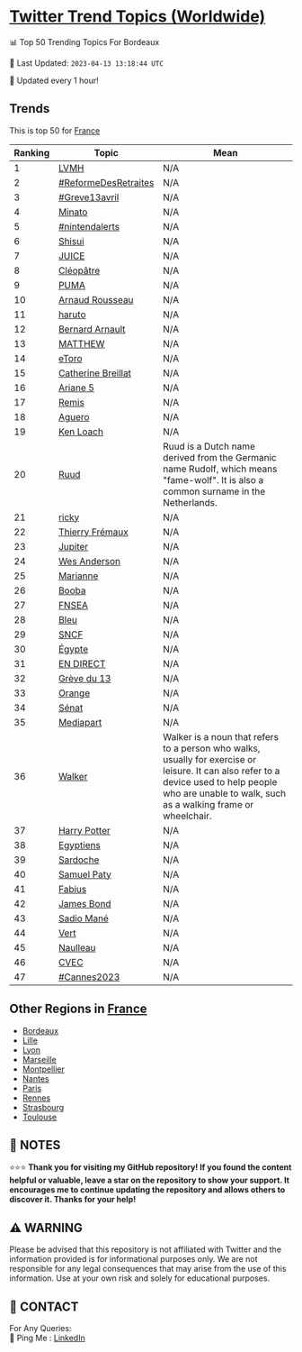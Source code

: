 [Twitter Trend Topics (Worldwide)](https://github.com/ErcinDedeoglu/Twitter-Trend-Topics)
==========


📊 Top 50 Trending Topics For Bordeaux

📆 Last Updated: `2023-04-13 13:18:44 UTC`

🔧 Updated every 1 hour!


## Trends

This is top 50 for [France](</France>)

| Ranking | Topic | Mean |
| ------- | ------------ | ------------ |
| 1 | [LVMH](http://twitter.com/search?q=LVMH) | N/A |
| 2 | [#ReformeDesRetraites](http://twitter.com/search?q=%23ReformeDesRetraites) | N/A |
| 3 | [#Greve13avril](http://twitter.com/search?q=%23Greve13avril) | N/A |
| 4 | [Minato](http://twitter.com/search?q=Minato) | N/A |
| 5 | [#nintendalerts](http://twitter.com/search?q=%23nintendalerts) | N/A |
| 6 | [Shisui](http://twitter.com/search?q=Shisui) | N/A |
| 7 | [JUICE](http://twitter.com/search?q=JUICE) | N/A |
| 8 | [Cléopâtre](http://twitter.com/search?q=Cl%c3%a9op%c3%a2tre) | N/A |
| 9 | [PUMA](http://twitter.com/search?q=PUMA) | N/A |
| 10 | [Arnaud Rousseau](http://twitter.com/search?q=Arnaud+Rousseau) | N/A |
| 11 | [haruto](http://twitter.com/search?q=haruto) | N/A |
| 12 | [Bernard Arnault](http://twitter.com/search?q=Bernard+Arnault) | N/A |
| 13 | [MATTHEW](http://twitter.com/search?q=MATTHEW) | N/A |
| 14 | [eToro](http://twitter.com/search?q=eToro) | N/A |
| 15 | [Catherine Breillat](http://twitter.com/search?q=Catherine+Breillat) | N/A |
| 16 | [Ariane 5](http://twitter.com/search?q=Ariane+5) | N/A |
| 17 | [Remis](http://twitter.com/search?q=Remis) | N/A |
| 18 | [Aguero](http://twitter.com/search?q=Aguero) | N/A |
| 19 | [Ken Loach](http://twitter.com/search?q=Ken+Loach) | N/A |
| 20 | [Ruud](http://twitter.com/search?q=Ruud) | Ruud is a Dutch name derived from the Germanic name Rudolf, which means "fame-wolf". It is also a common surname in the Netherlands. |
| 21 | [ricky](http://twitter.com/search?q=ricky) | N/A |
| 22 | [Thierry Frémaux](http://twitter.com/search?q=Thierry+Fr%c3%a9maux) | N/A |
| 23 | [Jupiter](http://twitter.com/search?q=Jupiter) | N/A |
| 24 | [Wes Anderson](http://twitter.com/search?q=Wes+Anderson) | N/A |
| 25 | [Marianne](http://twitter.com/search?q=Marianne) | N/A |
| 26 | [Booba](http://twitter.com/search?q=Booba) | N/A |
| 27 | [FNSEA](http://twitter.com/search?q=FNSEA) | N/A |
| 28 | [Bleu](http://twitter.com/search?q=Bleu) | N/A |
| 29 | [SNCF](http://twitter.com/search?q=SNCF) | N/A |
| 30 | [Égypte](http://twitter.com/search?q=%c3%89gypte) | N/A |
| 31 | [EN DIRECT](http://twitter.com/search?q=EN+DIRECT) | N/A |
| 32 | [Grève du 13](http://twitter.com/search?q=Gr%c3%a8ve+du+13) | N/A |
| 33 | [Orange](http://twitter.com/search?q=Orange) | N/A |
| 34 | [Sénat](http://twitter.com/search?q=S%c3%a9nat) | N/A |
| 35 | [Mediapart](http://twitter.com/search?q=Mediapart) | N/A |
| 36 | [Walker](http://twitter.com/search?q=Walker) | Walker is a noun that refers to a person who walks, usually for exercise or leisure. It can also refer to a device used to help people who are unable to walk, such as a walking frame or wheelchair. |
| 37 | [Harry Potter](http://twitter.com/search?q=Harry+Potter) | N/A |
| 38 | [Egyptiens](http://twitter.com/search?q=Egyptiens) | N/A |
| 39 | [Sardoche](http://twitter.com/search?q=Sardoche) | N/A |
| 40 | [Samuel Paty](http://twitter.com/search?q=Samuel+Paty) | N/A |
| 41 | [Fabius](http://twitter.com/search?q=Fabius) | N/A |
| 42 | [James Bond](http://twitter.com/search?q=James+Bond) | N/A |
| 43 | [Sadio Mané](http://twitter.com/search?q=Sadio+Man%c3%a9) | N/A |
| 44 | [Vert](http://twitter.com/search?q=Vert) | N/A |
| 45 | [Naulleau](http://twitter.com/search?q=Naulleau) | N/A |
| 46 | [CVEC](http://twitter.com/search?q=CVEC) | N/A |
| 47 | [#Cannes2023](http://twitter.com/search?q=%23Cannes2023) | N/A |



## Other Regions in [France](</France>)

* [Bordeaux](</France/Bordeaux.md>)
* [Lille](</France/Lille.md>)
* [Lyon](</France/Lyon.md>)
* [Marseille](</France/Marseille.md>)
* [Montpellier](</France/Montpellier.md>)
* [Nantes](</France/Nantes.md>)
* [Paris](</France/Paris.md>)
* [Rennes](</France/Rennes.md>)
* [Strasbourg](</France/Strasbourg.md>)
* [Toulouse](</France/Toulouse.md>)



## 📝 NOTES

⭐⭐⭐ **Thank you for visiting my GitHub repository! If you found the content helpful or valuable, leave a star on the repository to show your support. It encourages me to continue updating the repository and allows others to discover it. Thanks for your help!**


## ⚠️ WARNING

Please be advised that this repository is not affiliated with Twitter and the information provided is for informational purposes only. We are not responsible for any legal consequences that may arise from the use of this information. Use at your own risk and solely for educational purposes.


## 📨 CONTACT

 For Any Queries:  
            🏓 Ping Me : [LinkedIn](https://www.linkedin.com/in/ercindedeoglu/)

